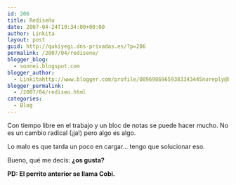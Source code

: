 ```yaml
---
id: 206
title: Rediseño
date: 2007-04-24T19:34:00+00:00
author: Linkita
layout: post
guid: http://qukiyegi.dns-privadas.es/?p=206
permalink: /2007/04/rediseno/
blogger_blog:
  - sonnei.blogspot.com
blogger_author:
  - Linkitahttp://www.blogger.com/profile/08969869659383343445noreply@blogger.com
blogger_permalink:
  - /2007/04/rediseo.html
categories:
  - Blog
---
```

Con tiempo libre en el trabajo y un bloc de notas se puede hacer mucho. No es un cambio radical (¡ja!) pero algo es algo.

Lo malo es que tarda un poco en cargar&#8230; tengo que solucionar eso.

Bueno, qué me decís: <span style="font-weight: bold;">¿os gusta?</span>

<span style="font-weight: bold;">PD: El perrito anterior se llama Cobi.</span>